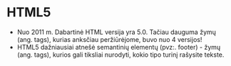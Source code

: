 # HTML5

* Nuo 2011 m. Dabartinė HTML versija yra 5.0. Tačiau dauguma žymų (ang. tags), kurias anksčiau peržiūrėjome, buvo nuo 4 versijos!
* HTML5 dažniausiai atnešė semantinių elementų (pvz:. footer) - žymų (ang. tags), kurios gali tiksliai nurodyti, kokio tipo turinį rašysite tekste.
